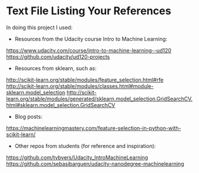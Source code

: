 # Text File Listing Your References

In doing this project I used:

* Resources from the Udacity course Intro to Machine Learning:

https://www.udacity.com/course/intro-to-machine-learning--ud120
https://github.com/udacity/ud120-projects

* Resources from sklearn, such as:

http://scikit-learn.org/stable/modules/feature_selection.html#rfe
http://scikit-learn.org/stable/modules/classes.html#module-sklearn.model_selection
http://scikit-learn.org/stable/modules/generated/sklearn.model_selection.GridSearchCV.html#sklearn.model_selection.GridSearchCV

* Blog posts:

https://machinelearningmastery.com/feature-selection-in-python-with-scikit-learn/

* Other repos from students (for reference and inspiration):

https://github.com/tybyers/Udacity_IntroMachineLearning
https://github.com/sebasibarguen/udacity-nanodegree-machinelearning

